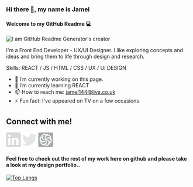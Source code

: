 ### Hi there 👋, my name is Jamel
#### Welcome to my GitHub Readme 💻
![I am GitHub Readme Generator's creator]([https://github.com/Jamel144/Jamel144/blob/main/Banner%20draft.jpg?raw=true](https://github.com/Jamel144/Jamel144/blob/main/Images/Banner.jpg?raw=true)) 

I'm a Front End Developer - UX/UI Designer. I like exploring concepts and ideas and bring them to life through design and research.

Skills: REACT / JS / HTML / CSS / UX / UI DESIGN 

- 🔭 I’m currently working on this page. 
- 🌱 I’m currently learning REACT 
- 📫 How to reach me: jamel144@live.co.uk 
- ⚡ Fun fact: I've appeared on TV on a few occasions  

## Connect with me!

  [<img src='https://raw.githubusercontent.com/Jamel144/Jamel144/1e626f981b8387b2781624449aedf5ca3fc5b25c/Images/linkedin%202.svg' alt='linkedin' height='40'>](https://www.linkedin.com/in/www.linkedin.com/in/jamel-johnson-3bb434238/)  [<img src='https://raw.githubusercontent.com/Jamel144/Jamel144/1e626f981b8387b2781624449aedf5ca3fc5b25c/Images/twitter%202.svg' alt='twitter' height='40'>](https://twitter.com/https://twitter.com/_jjohnson93)  [<img src='https://raw.githubusercontent.com/Jamel144/Jamel144/1e626f981b8387b2781624449aedf5ca3fc5b25c/Images/codewars%202.svg' alt='codewars' height='40'>](https://www.codewars.com/users/jamel144)  

#### Feel free to check out the rest of my work here on github and please take a look at my design portfolio.. 

[![Top Langs](https://github-readme-stats.vercel.app/api/top-langs/?username=Jamel144)](https://github.com/anuraghazra/github-readme-stats)





